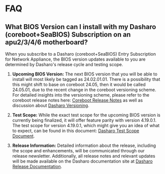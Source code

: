 # FAQ

## What BIOS Version can I install with my Dasharo (coreboot+SeaBIOS) Subscription on an apu2/3/4/6 motherboard?

When you subscribe to a Dasharo (coreboot+SeaBIOS) Entry Subscription for
Network Appliance, the BIOS version updates available to you are determined by
Dasharo's release cycle and testing scope.

1. **Upcoming BIOS Version:**
The next BIOS version that you will be able to install will most likely be
tagged as 24.02.01.01. There is a possibility that this might shift to base on
coreboot 24.05, then it would be called 24.05.01, due to the recent change in
the coreboot versioning scheme. For detailed insights into the versioning
scheme, please refer to the coreboot release notes here: [Coreboot Release Notes](https://doc.coreboot.org/releases/coreboot-24.02-relnotes.html?highlight=releases#release-number-format-update)
as well as discussion about [Dasharo Versioning](https://github.com/Dasharo/dasharo-issues/issues/762).

1. **Test Scope:**
While the exact test scope for the upcoming BIOS version is currently being
finalized, it will offer feature parity with version 4.19.0.1. The test scope
for version 4.19.0.1, which might give you an idea of what to expect, can be
found in this document: [Dasharo Test Scope Document](https://docs.google.com/spreadsheets/d/1_uRhVo9eYeZONnelymonYp444zYHT_Q_qmJEJ8_XqJc/edit#gid=0).

1. **Release Information:**
Detailed information about the release, including the scope and enhancements,
will be communicated through our release newsletter. Additionally, all release
notes and relevant updates will be made available on the Dasharo documentation
site at [Dasharo Release Documentation](https://docs.dasharo.com/variants/pc_engines/releases_seabios/).

